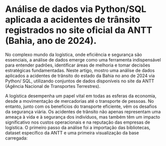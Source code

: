 # Análise de dados via Python/SQL aplicada a acidentes de trânsito registrados no site oficial da ANTT (Bahia, ano de 2024).

No complexo mundo da logística, onde eficiência e segurança são essenciais, a análise de dados emerge como uma ferramenta indispensável para entender padrões, identificar áreas de melhoria e tomar decisões estratégicas fundamentadas. Neste artigo, mostro uma análise de dados aplicados a acidentes de trânsito do estado da Bahia no ano de 2024 via Python/ SQL, utilizando conjuntos de dados disponíveis no site da ANTT (Agência Nacional de Transportes Terrestres).

A logística desempenha um papel vital em todas as esferas da economia, desde a movimentação de mercadorias até o transporte de pessoas. No entanto, junto com os benefícios do transporte eficiente, vêm os desafios da segurança viária. Os acidentes de trânsito não apenas representam uma ameaça à vida e à segurança dos indivíduos, mas também têm um impacto significativo nos custos operacionais e na reputação das empresas de logística. O primeiro passo da análise foi a importação das bibliotecas, dataset específico da ANTT e uma primeira visualização da base carregada:
